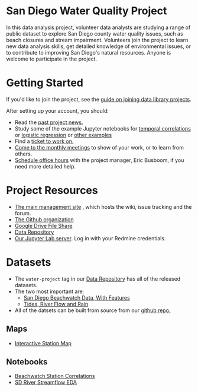 # San Diego Water Quality Project

In this data analysis project, volunteer data analysts are studying a range of
public dataset to explore San Diego county water quality issues, such as beach
closures and stream impairment. Volunteers join the project to learn new
data analysis skills, get detailed knowledge of environmental issues, or to
contribute to improving San Diego's natural resources. Anyone is welcome to
participate in the project.

# Getting Started

If you'd like to join the project, see the [guide on joining data library projects](https://www.sandiegodata.org/projects/join/).

After setting up your account, you should: 

*  Read the [past project news.](https://redmine.civicknowledge.com/projects/san-diego-water-quality/news)
* Study some of the example Jupyter notebooks for [temporal correlations](https://github.com/san-diego-water-quality/ericbusboom/blob/master/Beachwatch%20station%20correlations.ipynb) or [logistic regression](https://github.com/san-diego-water-quality/ericbusboom/blob/master/Beachwatch%20Logistic.ipynb) or [other examples](https://github.com/san-diego-water-quality/water-datasets/blob/master/derived/sandiegodata.org-beachwatch/notebooks/Examples.ipynb)
* Find a [ticket to work on.](https://redmine.civicknowledge.com/projects/san-diego-water-quality/issues)
* [Come to the monthly meetings](https://www.meetup.com/San-Diego-Regional-Data-Library/) to show of your work, or to learn from others. 
* [Schedule office hours](https://www.sandiegodata.org/office-hours/) with the project manager, Eric Busboom, if you need more detailed help. 

# Project Resources

* [The main management
  site](https://redmine.civicknowledge.com/projects/san-diego-water-quality) ,
  which hosts the wiki, issue tracking and the forum.
* [The Github organization](https://github.com/san-diego-water-quality)
* [Google Drive File
  Share](https://drive.google.com/open?id=1YUCKXsL_HsCnZmA5u3ySczJNkGbnwCT2 )
* [Data Repository](https://data.sandiegodata.org/dataset?tags=water-project)
* [Our Jupyter Lab server](https://jupyter.civicknowledge.com/). Log in
      with your Redmine credentials.

# Datasets

*  The ``water-project`` tag in our [Data Repository](https://data.sandiegodata.org/dataset?tags=water-project) has all of the released datasets. 
* The two most important are: 
	* [San Diego Beachwatch Data, With Features](https://data.sandiegodata.org/dataset/sandiegodata-org-beachwatch)
	* [Tides, River Flow and Rain](https://data.sandiegodata.org/dataset/sandiegodata-org-water_quality)
* All of the datsets can be built from source from our [github repo.](https://github.com/san-diego-water-quality/water-datasets)

## Maps

* [Interactive Station Map](maps/stations/)

## Notebooks

* [Beachwatch Station Correlations](https://github.com/san-diego-water-quality/ericbusboom/blob/master/Beachwatch%20station%20correlations.ipynb)
* [SD River Streamflow EDA](https://github.com/san-diego-water-quality/ericbusboom/blob/master/Stream%20Flow.ipynb)
